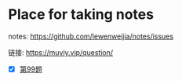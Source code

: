 # Place for taking notes
notes: https://github.com/lewenweijia/notes/issues

链接: https://muyiy.vip/question/

- [x] [第99题](https://github.com/lewenweijia/notes/issues/1)

